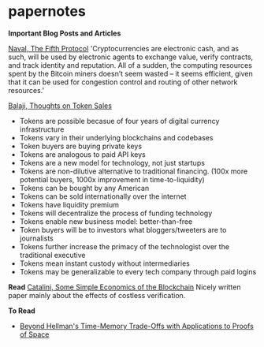 # papernotes

**Important Blog Posts and Articles**

[Naval, The Fifth Protocol](https://startupboy.com/2014/04/01/the-fifth-protocol/)
'Cryptocurrencies are electronic cash, and as such, will be used by electronic agents to exchange value, verify contracts, and track identity and reputation. All of a sudden, the computing resources spent by the Bitcoin miners doesn’t seem wasted – it seems efficient, given that it can be used for congestion control and routing of other network resources.'

[Balaji, Thoughts on Token Sales](https://medium.com/@balajis/thoughts-on-tokens-436109aabcbe)
* Tokens are possible becasue of four years of digital currency infrastructure
* Tokens vary in their underlying blockchains and codebases
* Token buyers are buying private keys
* Tokens are analogous to paid API keys
* Tokens are a new model for technology, not just startups
* Tokens are non-dilutive alternative to traditional financing. (100x more potential buyers, 1000x improvement in time-to-liquidity)
* Tokens can be bought by any American
* Tokens can be sold internationally over the internet
* Tokens have liquidity premium
* Tokens will decentralize the process of funding technology
* Tokens enable new business model: better-than-free
* Token buyers will be to investors what bloggers/tweeters are to journalists
* Tokens further increase the primacy of the technologist over the traditional executive
* Tokens mean instant custody without intermediaries
* Tokens may be generalizable to every tech company through paid logins


**Read**
[Catalini, Some Simple Economics of the Blockchain](https://papers.ssrn.com/sol3/papers.cfm?abstract_id=2874598)
Nicely written paper mainly about the effects of costless verification.


**To Read**

* [Beyond Hellman's Time-Memory Trade-Offs with Applications to Proofs of Space](https://eprint.iacr.org/2017/893.pdf)
